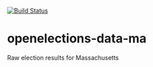 [![Build Status](https://github.com/openelections/openelections-data-ma/actions/workflows/data_tests.yml/badge.svg?branch=master)](https://github.com/openelections/openelections-data-ma/actions/workflows/data_tests.yml?query=branch%3Amaster)

# openelections-data-ma
Raw election results for Massachusetts
